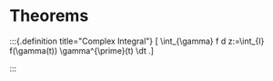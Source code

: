 # Theorems


:::{.definition title="Complex Integral"}
\[
\int_{\gamma} f d z:=\int_{I} f(\gamma(t)) \gamma^{\prime}(t) \dt
.\]

:::



